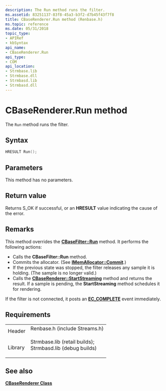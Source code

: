 ```yaml
---
description: The Run method runs the filter.
ms.assetid: 83251137-83f8-45a3-b3f2-d7b45f43f7f8
title: CBaseRenderer.Run method (Renbase.h)
ms.topic: reference
ms.date: 05/31/2018
topic_type: 
- APIRef
- kbSyntax
api_name: 
- CBaseRenderer.Run
api_type: 
- COM
api_location: 
- Strmbase.lib
- Strmbase.dll
- Strmbasd.lib
- Strmbasd.dll
---
```


# CBaseRenderer.Run method

The `Run` method runs the filter.

## Syntax


```C++
HRESULT Run();
```



## Parameters

This method has no parameters.

## Return value

Returns S\_OK if successful, or an **HRESULT** value indicating the cause of the error.

## Remarks

This method overrides the [**CBaseFilter::Run**](cbasefilter-run.md) method. It performs the following actions:

-   Calls the **CBaseFilter::Run** method.
-   Commits the allocator. (See [**IMemAllocator::Commit**](/windows/desktop/api/Strmif/nf-strmif-imemallocator-commit).)
-   If the previous state was stopped, the filter releases any sample it is holding. (The sample is no longer valid.)
-   Calls the [**CBaseRenderer::StartStreaming**](cbaserenderer-startstreaming.md) method and returns the result. If a sample is pending, the **StartStreaming** method schedules it for rendering.

If the filter is not connected, it posts an [**EC\_COMPLETE**](ec-complete.md) event immediately.

## Requirements



|                    |                                                                                                                                                                                            |
|--------------------|--------------------------------------------------------------------------------------------------------------------------------------------------------------------------------------------|
| Header<br/>  | <dl> <dt>Renbase.h (include Streams.h)</dt> </dl>                                                                                   |
| Library<br/> | <dl> <dt>Strmbase.lib (retail builds); </dt> <dt>Strmbasd.lib (debug builds)</dt> </dl> |



## See also

<dl> <dt>

[**CBaseRenderer Class**](cbaserenderer.md)
</dt> </dl>

 

 




